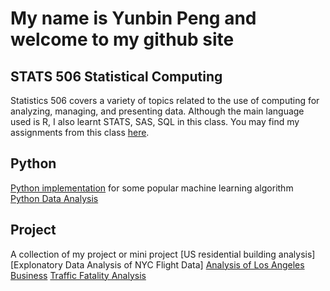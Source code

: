 # My name is Yunbin Peng and welcome to my github site

## STATS 506 Statistical Computing 
Statistics 506 covers a variety of topics related to the use of computing for analyzing, managing, and presenting data. Although the main language used is R, I also learnt STATS, SAS, SQL in this class. You may find my assignments from this class [here](https://pengyunbin.github.io/stats506/). 

## Python 
[Python implementation](https://github.com/pengyunbin/Python) for some popular machine learning algorithm 
<br>
[Python Data Analysis](https://pengyunbin.github.io/stats701)

## Project
A collection of my project or mini project 
[US residential building analysis]
[Explonatory Data Analysis of NYC Flight Data]
[Analysis of Los Angeles Business](https://github.com/pengyunbin/stats506/tree/master/LA_Project)
[Traffic Fatality Analysis](https://github.com/DesmondCole/Traffic-Fatality-Analysis)


